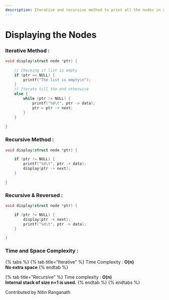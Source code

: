 ```yaml
---
description: Iterative and recursive method to print all the nodes in a linked list.
---
```


# Displaying the Nodes

### Iterative Method :

```c
void display(struct node *ptr) {
    
    // Checking if list is empty
    if (ptr == NULL) {
        printf("The list is empty\n");
    }
    // Iterate till the end otherwise
    else {
        while (ptr != NULL) {
            printf("%d\t", ptr -> data);
            ptr = ptr -> next;
        }
    }
    
}
```

### Recursive Method :

```c
void display(struct node *ptr) {

    if (ptr != NULL) {
        printf("%d\t", ptr -> data);
        display(ptr -> next);
    }

}
```

### Recursive & Reversed :

```c
void display(struct node *ptr) {

    if (ptr != NULL) {
        display(ptr -> next);
        printf("%d\t", ptr -> data);
    }

}
```

### Time and Space Complexity :

{% tabs %}
{% tab title="Iterative" %}
Time Complexity : **O\(n\)  
No extra space**
{% endtab %}

{% tab title="Recursive" %}
Time complexity : **O\(n\)  
Internal stack of size n+1 is used.**
{% endtab %}
{% endtabs %}

Contributed by Nitin Ranganath


